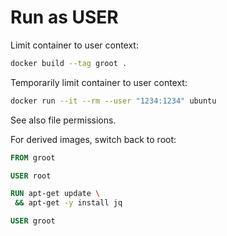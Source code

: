 # Run as USER

Limit container to user context:

```bash
docker build --tag groot .
```

Temporarily limit container to user context:

```bash
docker run --it --rm --user "1234:1234" ubuntu
```

See also file permissions.

For derived images, switch back to root:

```Dockerfile
FROM groot

USER root

RUN apt-get update \
 && apt-get -y install jq

USER groot
```